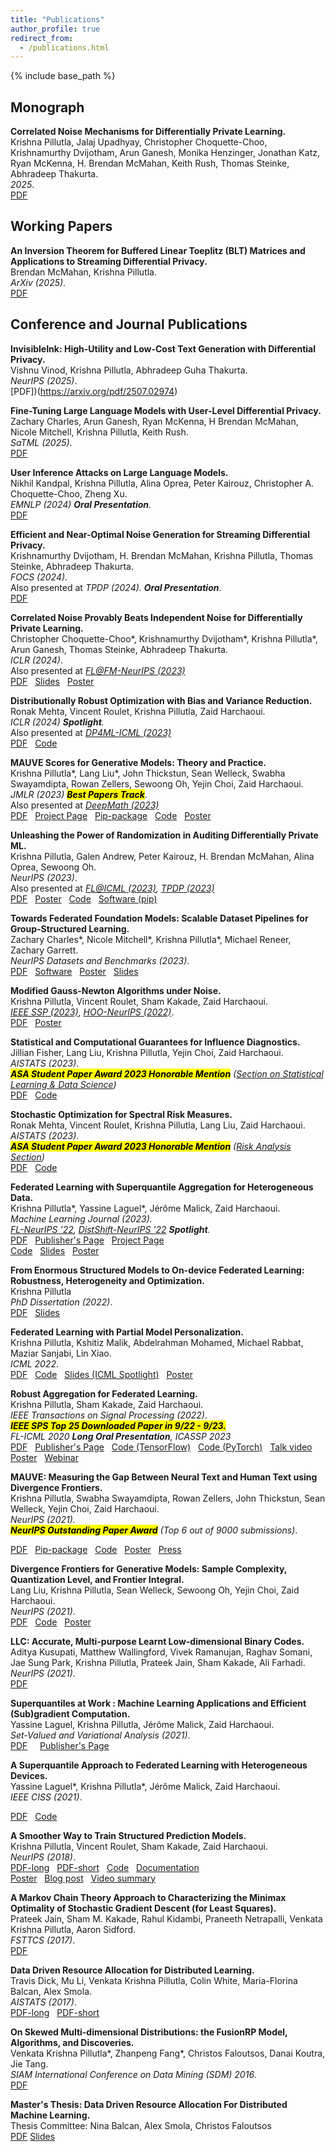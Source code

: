 ```yaml
---
title: "Publications"
author_profile: true
redirect_from: 
  - /publications.html
---
```


{% include base_path %}



<!-- Leave two spaces at the end -->

## Monograph

**Correlated Noise Mechanisms for Differentially Private Learning.**   
Krishna Pillutla, Jalaj Upadhyay, Christopher Choquette-Choo, Krishnamurthy Dvijotham, Arun Ganesh, Monika Henzinger, Jonathan Katz, Ryan McKenna, H. Brendan McMahan, Keith Rush, Thomas Steinke, Abhradeep Thakurta.  
*2025*.  
[PDF](https://arxiv.org/pdf/2506.08201)  &nbsp;


## Working Papers

**An Inversion Theorem for Buffered Linear Toeplitz (BLT) Matrices and Applications to Streaming Differential Privacy.**  
Brendan McMahan, Krishna Pillutla.  
*ArXiv (2025)*.  
[PDF](https://arxiv.org/pdf/2504.21413)  &nbsp;

## Conference and Journal Publications

**InvisibleInk: High-Utility and Low-Cost Text Generation with Differential Privacy.**  
Vishnu Vinod, Krishna Pillutla, Abhradeep Guha Thakurta.  
*NeurIPS (2025)*.  
[PDF])(https://arxiv.org/pdf/2507.02974)  &nbsp;

**Fine-Tuning Large Language Models with User-Level Differential Privacy.**  
Zachary Charles, Arun Ganesh, Ryan McKenna, H Brendan McMahan, Nicole Mitchell, Krishna Pillutla, Keith Rush.  
*SaTML (2025)*.  
[PDF](https://arxiv.org/pdf/2407.07737)  &nbsp;

**User Inference Attacks on Large Language Models.**  
Nikhil Kandpal, Krishna Pillutla, Alina Oprea, Peter Kairouz, Christopher A. Choquette-Choo, Zheng Xu.  
*EMNLP (2024) **Oral Presentation**.*  
[PDF](https://arxiv.org/pdf/2310.09266.pdf)  &nbsp;

**Efficient and Near-Optimal Noise Generation for Streaming Differential Privacy.**  
Krishnamurthy Dvijotham, H. Brendan McMahan, Krishna Pillutla, Thomas Steinke, Abhradeep Thakurta.  
*FOCS (2024)*.  
Also presented at *TPDP (2024). **Oral Presentation***.  
[PDF](https://arxiv.org/pdf/2404.16706)  &nbsp;  

**Correlated Noise Provably Beats Independent Noise for Differentially Private Learning.**  
Christopher Choquette-Choo\*, Krishnamurthy Dvijotham\*, Krishna Pillutla\*, Arun Ganesh, Thomas Steinke, Abhradeep Thakurta.    
*ICLR (2024)*.  
Also presented at *[FL@FM-NeurIPS (2023)](https://federated-learning.org/fl@fm-neurips-2023/)*   
[PDF](https://arxiv.org/pdf/2310.06771.pdf)  &nbsp;
[Slides](/slides/dpftrl_dynamics.pdf)  &nbsp;
[Poster](/papers/2024_dpftrl_iclr_poster.pdf)  &nbsp;

**Distributionally Robust Optimization with Bias and Variance Reduction.**  
Ronak Mehta, Vincent Roulet, Krishna Pillutla, Zaid Harchaoui.  
*ICLR (2024) **Spotlight**.*   
Also presented at *[DP4ML-ICML (2023)](https://dp4ml.github.io/)*   
[PDF](https://arxiv.org/pdf/2310.13863.pdf)  &nbsp;
[Code](https://github.com/ronakdm/prospect) &nbsp;

**MAUVE Scores for Generative Models: Theory and Practice.**  
Krishna Pillutla\*, Lang Liu\*, John Thickstun, Sean Welleck, Swabha Swayamdipta, Rowan Zellers, Sewoong Oh, Yejin Choi, Zaid Harchaoui.  
*JMLR (2023)* <b><i><mark>Best Papers Track</mark></i></b>.  
Also presented at *[DeepMath (2023)](https://deepmath-conference.com/)*   
[PDF](https://www.jmlr.org/papers/volume24/23-0023/23-0023.pdf) &nbsp;
[Project Page](https://krishnap25.github.io/mauve-overview/)  &nbsp;
[Pip-package](https://github.com/krishnap25/mauve) &nbsp;
[Code](https://github.com/krishnap25/mauve-experiments) &nbsp;
[Poster](/papers/2023_mauve-jmlr-poster.pdf)  &nbsp;

**Unleashing the Power of Randomization in Auditing Differentially Private ML.**  
Krishna Pillutla, Galen Andrew, Peter Kairouz, H. Brendan McMahan, Alina Oprea, Sewoong Oh.  
*NeurIPS (2023)*.  
Also presented at *[FL@ICML (2023)](https://fl-icml2023.github.io/), [TPDP (2023)](https://tpdp.journalprivacyconfidentiality.org/2023/)*   
[PDF](https://arxiv.org/pdf/2305.18447.pdf)  &nbsp;
[Poster](/papers/2023_auditing-lidp-poster.pdf) &nbsp;
[Code](https://github.com/google-research/federated/tree/master/lidp_auditing) &nbsp;
[Software (pip)](https://pypi.org/project/xbern-confidence-intervals/) &nbsp;

**Towards Federated Foundation Models: Scalable Dataset Pipelines for Group-Structured Learning.**  
Zachary Charles\*, Nicole Mitchell\*, Krishna Pillutla\*, Michael Reneer, Zachary Garrett.    
*NeurIPS Datasets and Benchmarks (2023)*.  
[PDF](https://arxiv.org/pdf/2307.09619.pdf)  &nbsp;
[Software](https://github.com/google-research/dataset_grouper) &nbsp;
[Poster](/papers/2023_federated-foundation-poster.pdf)  &nbsp;
[Slides](/slides/towards_federated_foundation_models_neurips2023.pdf)  &nbsp;

**Modified Gauss-Newton Algorithms under Noise.**  
Krishna Pillutla, Vincent Roulet, Sham Kakade, Zaid Harchaoui.  
*[IEEE SSP (2023)](https://ssp2023.org/)*, *[HOO-NeurIPS (2022)](https://order-up-ml.github.io/)*.  
[PDF](https://krishnap25.github.io/papers/prox_linear.pdf)  &nbsp;
[Poster](/papers/2022_proxlin-poster.pdf) &nbsp;

**Statistical and Computational Guarantees for Influence Diagnostics.**  
Jillian Fisher, Lang Liu, Krishna Pillutla, Yejin Choi, Zaid Harchaoui.  
*AISTATS (2023)*.  
<b><i><mark>ASA Student Paper Award 2023 Honorable Mention</mark></i></b> *([Section on Statistical Learning & Data Science](https://amstat.connectedcommunity.org/discussion/2023-slds-student-paper-award-results))*  
[PDF](https://arxiv.org/pdf/2212.04014.pdf) &nbsp;
[Code](https://github.com/jfisher52/influence_theory) &nbsp;

**Stochastic Optimization for Spectral Risk Measures.**  
Ronak Mehta, Vincent Roulet, Krishna Pillutla, Lang Liu, Zaid Harchaoui.  
*AISTATS (2023)*.  
<b><i><mark>ASA Student Paper Award 2023 Honorable Mention</mark></i></b> *([Risk Analysis Section](https://community.amstat.org/riskanalysissection/awards/studentaward/description))*  
[PDF](https://arxiv.org/pdf/2212.05149.pdf) &nbsp;
[Code](https://github.com/ronakdm/lerm) &nbsp;

**Federated Learning with Superquantile Aggregation for Heterogeneous Data.**  
Krishna Pillutla\*, Yassine Laguel\*, Jérôme Malick, Zaid Harchaoui.  
*Machine Learning Journal (2023).*  
*[FL-NeurIPS '22](https://federated-learning.org/fl-neurips-2022/), [DistShift-NeurIPS '22](https://sites.google.com/view/distshift2022) **Spotlight**.*  
[PDF](https://arxiv.org/pdf/2112.09429.pdf) &nbsp;
[Publisher's Page](https://link.springer.com/article/10.1007/s10994-023-06332-x) &nbsp;
[Project Page](https://krishnap25.github.io/simplicial-fl-overview/)  &nbsp;  
[Code](https://github.com/krishnap25/simplicial-fl) &nbsp;
[Slides](/slides/simplicial-fl-informs.pdf)  &nbsp;
[Poster](/papers/2022_sfl-distshift-poster.pdf) &nbsp;

**From Enormous Structured Models to On-device Federated Learning: Robustness, Heterogeneity and Optimization.**  
Krishna Pillutla  
*PhD Dissertation (2022)*.  
[PDF](/papers/phd_dissertation_kpillutla.pdf) &nbsp;
[Slides](/slides/defense.pdf)


**Federated Learning with Partial Model Personalization.**  
Krishna Pillutla, Kshitiz Malik, Abdelrahman Mohamed, Michael Rabbat, Maziar Sanjabi, Lin Xiao.  
*ICML 2022*.  
[PDF](https://arxiv.org/pdf/2204.03809.pdf) &nbsp;
[Code](https://github.com/facebookresearch/FL_partial_personalization) &nbsp;
[Slides (ICML Spotlight)](/slides/pfl_icml.pdf)  &nbsp;
[Poster](/papers/2022_pfl_poster.pdf) &nbsp;


**Robust Aggregation for Federated Learning.**  
Krishna Pillutla, Sham Kakade, Zaid Harchaoui.  
*IEEE Transactions on Signal Processing (2022)*.  
<b><i><mark>IEEE SPS Top 25 Downloaded Paper in 9/22 - 9/23.</mark></i></b>    
*FL-ICML 2020 **Long Oral Presentation**, ICASSP 2023*  
[PDF](https://arxiv.org/pdf/1912.13445.pdf) &nbsp;
[Publisher's Page](https://ieeexplore.ieee.org/document/9721118) &nbsp;
[Code (TensorFlow)](https://github.com/krishnap25/RFA) &nbsp;
[Code (PyTorch)](https://github.com/krishnap25/tRFA) &nbsp; 
[Talk video](https://www.youtube.com/watch?v=-wNV8pbMNQk) &nbsp;
[Poster](/papers/2022_rfa_poster.pdf) &nbsp; 
[Webinar](https://rc.signalprocessingsociety.org/education/webinars/spsweb24022)  


**MAUVE: Measuring the Gap Between Neural Text and Human Text using Divergence Frontiers.**  
Krishna Pillutla, Swabha Swayamdipta, Rowan Zellers, John Thickstun, Sean Welleck, Yejin Choi, Zaid Harchaoui.  
*NeurIPS (2021).*  
<b><i><mark>NeurIPS Outstanding Paper Award</mark></i></b> *(Top 6 out of 9000 submissions)*.  
<!-- Previously titled: MAUVE: Human-Machine Divergence Curves for Evaluating Open-Ended Text Generation.   -->
[PDF](https://arxiv.org/pdf/2102.01454.pdf) &nbsp;
[Pip-package](https://github.com/krishnap25/mauve) &nbsp;
[Code](https://github.com/krishnap25/mauve-experiments) &nbsp;
[Poster](/papers/2021-mauve-poster.pdf) &nbsp; 
[Press](https://blog.neurips.cc/2021/11/30/announcing-the-neurips-2021-award-recipients/)  

**Divergence Frontiers for Generative Models: Sample Complexity, Quantization Level, and Frontier Integral.**  
Lang Liu, Krishna Pillutla, Sean Welleck, Sewoong Oh, Yejin Choi, Zaid Harchaoui.  
*NeurIPS (2021)*.  
[PDF](https://arxiv.org/pdf/2106.07898.pdf) &nbsp; 
[Code](https://github.com/langliu95/divergence-frontier-bounds) &nbsp;
[Poster](/papers/2021_mauve-theory-poster.pdf) &nbsp; 

**LLC: Accurate, Multi-purpose Learnt Low-dimensional Binary Codes.**  
Aditya Kusupati, Matthew Wallingford, Vivek Ramanujan, Raghav Somani, Jae Sung Park, Krishna Pillutla, Prateek Jain, Sham Kakade, Ali Farhadi.  
*NeurIPS (2021)*.  
[PDF](https://arxiv.org/pdf/2106.01487.pdf)


**Superquantiles at Work : Machine Learning Applications and Efficient (Sub)gradient Computation.**  
Yassine Laguel, Krishna Pillutla, Jérôme Malick, Zaid Harchaoui.  
*Set-Valued and Variational Analysis (2021)*.  
[PDF](https://arxiv.org/pdf/2201.00508.pdf) &nbsp; &nbsp; 
[Publisher's Page](https://link.springer.com/article/10.1007/s11228-021-00609-w)

**A Superquantile Approach to Federated Learning with Heterogeneous Devices.**  
Yassine Laguel\*, Krishna Pillutla\*, Jérôme Malick, Zaid Harchaoui.  
*IEEE CISS (2021)*.  
<!-- Previously titled: Device Heterogeneity in Federated Learning: A Superquantile Approach.   -->
[PDF](/papers/2021_Simplicial_FL_CISS.pdf)
&nbsp;
[Code](https://github.com/krishnap25/simplicial-fl)

<!-- [PDF-arXiv(old)](https://arxiv.org/pdf/2002.11223.pdf)  -->

**A Smoother Way to Train Structured Prediction Models.**  
Krishna Pillutla, Vincent Roulet, Sham Kakade, Zaid Harchaoui.  
*NeurIPS (2018)*.  
[PDF-long](https://arxiv.org/pdf/1902.03228.pdf) &nbsp;
[PDF-short](/papers/2018_neurips_smoother.pdf) &nbsp;
[Code](https://github.com/krishnap25/casimir) &nbsp;
[Documentation](https://homes.cs.washington.edu/~pillutla/documentation/casimir/)  
[Poster](/papers/2018_neurips_smoother_poster.pdf) &nbsp;
[Blog post](http://ads-institute.uw.edu//blog/2018/12/17/deep-struct-pred/) &nbsp;
[Video summary](https://youtu.be/DkmroHdthvk)

**A Markov Chain Theory Approach to Characterizing the Minimax Optimality of Stochastic Gradient Descent (for Least Squares).**  
Prateek Jain, Sham M. Kakade, Rahul Kidambi, Praneeth Netrapalli, Venkata Krishna Pillutla, Aaron Sidford.  
*FSTTCS (2017)*.  
[PDF](https://arxiv.org/pdf/1710.09430.pdf)

**Data Driven Resource Allocation for Distributed Learning.**  
Travis Dick, Mu Li, Venkata Krishna Pillutla, Colin White, Maria-Florina Balcan, Alex Smola.  
*AISTATS (2017)*.  
[PDF-long](http://arxiv.org/abs/1512.04848) &nbsp;
[PDF-short](http://proceedings.mlr.press/v54/dick17a/dick17a.pdf) &nbsp;  

**On Skewed Multi-dimensional Distributions: the FusionRP Model, Algorithms, and Discoveries.**  
Venkata Krishna Pillutla\*, Zhanpeng Fang\*, Christos Faloutsos, Danai Koutra, Jie Tang.  
*SIAM International Conference on Data Mining (SDM) 2016*.  
[PDF](https://epubs.siam.org/doi/epdf/10.1137/1.9781611974348.88) &nbsp;  


**Master's Thesis: Data Driven Resource Allocation For Distributed Machine Learning.**                 
Thesis Committee: Nina Balcan, Alex Smola, Christos Faloutsos  
     [PDF](/papers/mthesis.pdf) [Slides](/papers/mthesis_presentation.pdf)


<!-- The [DBLP](http://dblp.uni-trier.de/pers/hd/p/Pillutla:Venkata_Krishna) listing provides a comprehensive list of my publications. -->
